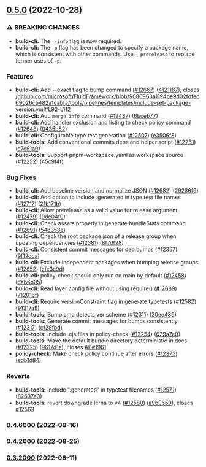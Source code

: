 ## [0.5.0](https://github.com/microsoft/FluidFramework/compare/build-tools_v0.4.8000...build-tools_v0.5.0) (2022-10-28)


### ⚠ BREAKING CHANGES

* **build-cli:** The `--info` flag is now required.
* **build-cli:** The `-p` flag has been changed to specify a package
name, which is consistent with
other commands. Use `--prerelease` to replace former uses of `-p`.

### Features

* **build-cli:** Add --exact flag to bump command ([#12667](https://github.com/microsoft/FluidFramework/issues/12667)) ([4121187](https://github.com/microsoft/FluidFramework/commit/4121187e77a1c9be34a41138a7254e32e14af149)), closes [/github.com/microsoft/FluidFramework/blob/9080963a1194be9d02fdfec69026cb482a1cabfa/tools/pipelines/templates/include-set-package-version.yml#L92-L112](https://github.com/microsoft//github.com/microsoft/FluidFramework/blob/9080963a1194be9d02fdfec69026cb482a1cabfa/tools/pipelines/templates/include-set-package-version.yml/issues/L92-L112)
* **build-cli:** Add `merge info` command ([#12437](https://github.com/microsoft/FluidFramework/issues/12437)) ([6bceb77](https://github.com/microsoft/FluidFramework/commit/6bceb7762398bd4b42396b77e67773fd3958d87b))
* **build-cli:** Add handler exclusion and listing to check policy command ([#12648](https://github.com/microsoft/FluidFramework/issues/12648)) ([0435b82](https://github.com/microsoft/FluidFramework/commit/0435b82ec14e81aa7ebfd46e30a8bdfb4080d512))
* **build-cli:** Configurable type test generation ([#12507](https://github.com/microsoft/FluidFramework/issues/12507)) ([e3506f8](https://github.com/microsoft/FluidFramework/commit/e3506f8cad0f43860c3b5bb17f2bd2b76290d8d8))
* **build-tools:** Add conventional commits deps and helper script ([#12261](https://github.com/microsoft/FluidFramework/issues/12261)) ([e7c61a0](https://github.com/microsoft/FluidFramework/commit/e7c61a043bcf64d724319a95f7df5ba4695db482))
* **build-tools:** Support pnpm-workspace.yaml as workspace source ([#12252](https://github.com/microsoft/FluidFramework/issues/12252)) ([45c9f4f](https://github.com/microsoft/FluidFramework/commit/45c9f4fb191fd04e95cc19d4e90756ca3aa93e78))


### Bug Fixes

* **build-cli:** Add baseline version and normalize JSON ([#12682](https://github.com/microsoft/FluidFramework/issues/12682)) ([29236f9](https://github.com/microsoft/FluidFramework/commit/29236f9ecb548842cff6972653ea88b7c37d116a))
* **build-cli:** Add option to include .generated in type test file names ([#12717](https://github.com/microsoft/FluidFramework/issues/12717)) ([21b171b](https://github.com/microsoft/FluidFramework/commit/21b171b620ec56024eb16bc2ab0c6110a0f6daef))
* **build-cli:** Allow prerelease as a valid value for release argument ([#12479](https://github.com/microsoft/FluidFramework/issues/12479)) ([0dc04f0](https://github.com/microsoft/FluidFramework/commit/0dc04f0cc5cb082390cf1621c132dd949caf991f))
* **build-cli:** Check assets properly in generate bundleStats command ([#12691](https://github.com/microsoft/FluidFramework/issues/12691)) ([54b358e](https://github.com/microsoft/FluidFramework/commit/54b358e4e74286de12a25106e5e8020c5911d337))
* **build-cli:** Check the root package.json of a release group when updating dependencies ([#12381](https://github.com/microsoft/FluidFramework/issues/12381)) ([8f7df28](https://github.com/microsoft/FluidFramework/commit/8f7df28992e1c96b15b15c90cb7e9769d9792cde))
* **build-cli:** Consistent commit messages for dep bumps ([#12357](https://github.com/microsoft/FluidFramework/issues/12357)) ([9f12dca](https://github.com/microsoft/FluidFramework/commit/9f12dca5c423d677dd5a88e80984f018f64bc471))
* **build-cli:** Exclude independent packages when bumping release groups ([#12652](https://github.com/microsoft/FluidFramework/issues/12652)) ([cfe3c9d](https://github.com/microsoft/FluidFramework/commit/cfe3c9d41fe9afa2fa23e0805d2cffccc3c257fa))
* **build-cli:** policy-check should only run on main by default ([#12458](https://github.com/microsoft/FluidFramework/issues/12458)) ([dab6b05](https://github.com/microsoft/FluidFramework/commit/dab6b052e0944cddef74119102c6c7db9f8ec1cc))
* **build-cli:** Read layer config file without using require() ([#12689](https://github.com/microsoft/FluidFramework/issues/12689)) ([712016f](https://github.com/microsoft/FluidFramework/commit/712016f1fd1dd9737d551524e466a042b5274a0f))
* **build-cli:** Require versionConstraint flag in generate:typetests ([#12582](https://github.com/microsoft/FluidFramework/issues/12582)) ([91317a9](https://github.com/microsoft/FluidFramework/commit/91317a9c5736dc89c3a93bb890af67e330737873))
* **build-tools:** Bump cmd detects ver scheme ([#12311](https://github.com/microsoft/FluidFramework/issues/12311)) ([20ee489](https://github.com/microsoft/FluidFramework/commit/20ee4890bdbd24d31bdff8b8d4ea669080196564))
* **build-tools:** Generate commit messages for bumps consistently ([#12317](https://github.com/microsoft/FluidFramework/issues/12317)) ([cf28fbd](https://github.com/microsoft/FluidFramework/commit/cf28fbd11225c3c3d5792bb6dee2ead33c74fc3e))
* **build-tools:** Include .cjs files in policy-check ([#12254](https://github.com/microsoft/FluidFramework/issues/12254)) ([629a7e0](https://github.com/microsoft/FluidFramework/commit/629a7e080890162568380afd7e67a1db4441a019))
* **build-tools:** Make the default bundle directory deterministic in docs ([#12325](https://github.com/microsoft/FluidFramework/issues/12325)) ([9617d1a](https://github.com/microsoft/FluidFramework/commit/9617d1aaeed4f8632c822f78b59ee9123b1af185)), closes [AB#1961](https://github.com/microsoft/AB/issues/1961)
* **policy-check:** Make check policy continue after errors ([#12373](https://github.com/microsoft/FluidFramework/issues/12373)) ([edb1d84](https://github.com/microsoft/FluidFramework/commit/edb1d84e276ea6797c47b4af43bad68279ffbf4e))


### Reverts

* **build-tools:** Include ".generated" in typetest filenames ([#12571](https://github.com/microsoft/FluidFramework/issues/12571)) ([82637e0](https://github.com/microsoft/FluidFramework/commit/82637e0b3ec8cdd9aefee9775cdc1b1bc7de7f47))
* **build-tools:** revert downgrade lerna to v4 ([#12580](https://github.com/microsoft/FluidFramework/issues/12580)) ([a9b0650](https://github.com/microsoft/FluidFramework/commit/a9b065009e9e3187de4019b67efba96b6a9198d9)), closes [#12563](https://github.com/microsoft/FluidFramework/issues/12563)

### [0.4.6000](https://github.com/microsoft/FluidFramework/compare/build-tools_v0.4.5000...build-tools_v0.4.6000) (2022-09-16)

### [0.4.2000](https://github.com/microsoft/FluidFramework/compare/build-tools_v0.4.1000...build-tools_v0.4.2000) (2022-08-25)

### [0.3.2000](https://github.com/microsoft/FluidFramework/compare/build-tools_v0.3.1000...build-tools_v0.3.2000) (2022-08-11)

